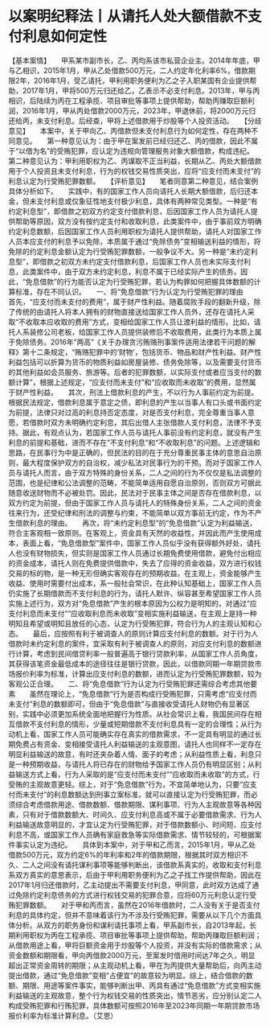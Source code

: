# 以案明纪释法丨从请托人处大额借款不支付利息如何定性

【基本案情】　　甲系某市副市长，乙、丙均系该市私营企业主。2014年年底，甲与乙相识，2015年1月，甲从乙处借款500万元，二人约定年化利率6%，借款期限2年，2016年1月，受乙请托，甲利用职务便利为乙之子入职某国有企业提供帮助，2017年1月，甲将500万元归还给乙，乙表示不必支付利息。2013年，甲与丙相识，后陆续为丙在工程承揽、项目审批等事项上提供帮助，帮助丙赚取巨额利润，2016年1月，甲从丙处借款2000万元，2023年，甲退休前，将2000万元归还给丙，未支付利息。后经查，甲将上述借款用于炒股等个人投资活动。　　【分歧意见】　　本案中，关于甲向乙、丙借款但未支付利息行为如何定性，存在两种不同意见。　　第一种意见认为：由于甲在案发前已经归还乙、丙的借款，因此不属于“以借为名”的受贿犯罪，应认定为违规向管理服务对象大额借款，构成违纪。　　第二种意见认为：甲利用职权为乙、丙谋取不正当利益，长期从乙、丙处大额借款用于个人投资且未支付利息，行为的权钱交易性质突出，应将“应支付而未支付”的利息认定为行受贿犯罪数额。　　【评析意见】　　笔者同意第二种意见，结合案例具体分析如下。　　实践中，有的国家工作人员向请托人长期大额借款，后归还本金，但未支付利息或仅象征性地支付极少利息，具体有两种常见类型。一种是“有约定利息型”，即借款之初双方约定支付借款利息，后因国家工作人员为请托人提供帮助等原因，双方没有按约定支付和收取利息，此类案件中，由于事前双方明确约定利息数额，后因国家工作人员利用职权为请托人提供帮助，请托人对国家工作人员本应支付的利息予以免除，本质属于通过“免除债务”变相输送利益的情形，将免除的约定利息金额认定为行受贿犯罪数额，一般争议不大。另一种是“未约定利息型”，即借款之初双方未约定支付借款利息，后国家工作人员也未实际支付利息，此类案件中，由于双方未约定利息，利息不属于已经实际产生的债务，因此，“免息借款”的行为能否认定为行受贿犯罪，若认为构罪如何把握具体数额的计算标准，存在不同认识。　　一、将“免息借款”行为认定为行受贿犯罪的理由　　首先，“应支付而未支付的费用”，属于财产性利益。随着腐败手段的翻新升级，除了传统的由请托人将本人拥有的财物直接送给国家工作人员外，还存在请托人采取“不收取本应收取的费用”方式，变相给国家工作人员让渡利益的情形。比如，请托人系装修公司老板，给国家工作人员提供装修后不收取费用，此类行为本质上属于免除债务。2016年“两高”《关于办理贪污贿赂刑事案件适用法律若干问题的解释》第十二条规定，“贿赂犯罪中的‘财物’，包括货币、物品和财产性利益。财产性利益包括可以折算为货币的物质利益如房屋装修、债务免除等，以及需要支付货币的其他利益如会员服务、旅游等。后者的犯罪数额，以实际支付或者应当支付的数额计算”，根据上述规定，“应支付而未支付”和“应收取而未收取”的费用，显然属于财产性利益。　　其次，刑法上借款利息的产生，不以行为人事前约定为前提。根据民法规定，借款利息属于意定之债，即利息的产生以当事人有口头或书面约定为前提，法律只对过高的利息持否定态度，对是否支付利息，完全尊重当事人意愿，若借款时双方未明确约定利息，其后出借人主张借款人支付利息，法律不予支持。据此，有观点认为，若国家工作人员与请托人事前没有约定利息，就没有产生利息的前提和基础，进而不存在“不支付利息”和“不收取利息”的问题。上述逻辑和思路，在民事行为中是正确的，但民法的目的在于充分尊重民事主体的意思自治原则，最大程度保护双方的自治权，减少私法对民事行为的干预。而对于国家工作人员与请托人而言，由于双方特殊的身份关系，二人之间的行为不仅仅是私法调整的范围，也是纪律和公法调整的范畴，不能简单适用自愿自治原则，否则双方可据此随意收送财物而不必被处罚。因此，民法对于民事主体之间是否存在借款利息，以双方约定为前提，但由于国家工作人员与请托人的特殊身份关系，二人之间的资金往来行为，还受纪律和刑法的调整与约束，不能简单以双方事前无约定，作为不产生借款利息的理由。　　再次，将“未约定利息型”的“免息借款”认定为利益输送，符合主客观相一致原则。在客观上，资金具有天然的收益性，并因此而产生使用成本，表面上看，“免息借款型”案件中，国家工作人员似乎没有获得额外好处，请托人也没有财物损失，但实则是国家工作人员通过长期免费使用借款，避免付出相应的资金成本，请托人则在免费提供借款中，失去了应得的资金收益，双方进行权钱交易的标的物，是一种无形但确实客观存在的预期收益。在主观上，资金能够产生收益、使用时需要付出成本，系一般社会常识，在此种认知基础上，国家工作人员仍实施了长期借款而不支付利息的行为，请托人默许、纵容甚至希望国家工作人员实施上述行为，双方对“免息借款”产生的根本原因为公权力是明知的，对通过“应支付利息而未支付”“应收取利息而未收取”变相实施利益输送，在主观上是持一种明知且希望或明知且放任的心态，认定为行受贿犯罪，符合行为人的主观认知和心态。　　最后，应按照有利于被调查人的原则计算应支付利息的数额。对于行为人借款时未约定利息的案件，宜采取有利于被调查人的原则，对应支付利息的数额进行计算，考虑到民间借贷利率一般普遍高于银行贷款利率，从国家工作人员角度，其获得该笔资金最低成本的途径往往是银行贷款，因此，以借款同期一年期贷款市场报价利率为标准，计算出应支付利息的数额，进而认定为行受贿犯罪数额，较为客观公正合理。　　二、将“免息借款”行为认定为行受贿犯罪还需综合考虑其他要素　　虽然在理论上，“免息借款”行为是否构成行受贿犯罪，只需考虑“应支付而未支付”利息的数额即可，但由于“免息借款”与直接收受请托人财物仍有显著区别，实践中必须更加系统全面地把握行为性质。从社会常识上看，我国民间存在相互借款不支付利息的情形，少量或短期借款不支付利息具有一定的合理性；从行为动机上看，国家工作人员可能确实存在真实的借款需求，不一定具有明显的通过长期免费占有资金、变相接受请托人利益输送的主观意图，请托人也同样不一定存在明显利益输送的故意，有时还夹杂着人情、面子的考虑；从利益性质上看，利息只是一种预期收益，与请托人将已存在的财物给予国家工作人员仍有明显区别；从利益输送方式上看，行为人采取的是“应支付而未支付”“应收取而未收取”的方式，行受贿的主观故意更轻。综上，对于“免息借款”行为，不宜简单地认为，只要“应支付而未支付”的利息数额达到刑事立案标准，就可以直接认定为行受贿犯罪，而必须综合考虑借款用途、借款数额、借款期限、谋利事项、行为人主观故意等各种因素，只有对于借款数额大、时间久、应支付利息高或不属于必要借款需求、行为人利益输送故意明显的，才宜认定为行受贿犯罪，对于借款数额小、时间短、应支付利息不高，或国家工作人员确有家庭救急等实际借款需求、情节较轻的，可根据案件事实认定为违纪。　　具体到本案中，对于甲和乙而言，2015年1月，甲从乙处借款500万元，双方约定6%的年利率和2年的借款期限，根据其时双方相识不久、二人之间没有请托谋利事项等能够判断出，该借款系真实的，收取和支付利息系双方真实的意思表示，后由于甲利用职务便利为乙之子找工作提供帮助，因此在2017年1月归还借款时，乙主动提出不需要支付利息，甲同意，此时双方达成了通过免除约定利息债务的方式进行权钱交易的犯罪合意，应将60万元利息认定行受贿犯罪数额。　　对于甲和丙而言，虽然在2016年借款时，二人没有关于是否支付利息的具体约定，但并不意味着该行为不涉及行受贿犯罪，需要从以下几个方面具体分析。从双方的职务身份和谋利请托事项上看，甲系副市长，自2013年起，长期利用职权为丙在工程承揽、项目审批等事项上提供帮助，帮助丙赚取巨额利润；从借款用途上看，甲将巨额资金用于炒股等个人投资，并没有实际的借款需求；从资金数额和期限看，甲向丙借款2000万元，至案发时借用时间达7年之久，明显超出正常资金周转的期限；从主观动机上看，甲在为丙提供大量帮助后，向丙主动提出借款，通过“免息借款”变相“占便宜”的故意较为明显。综上，结合借款的数额、期限、用途等案件事实，能够判断出甲、丙具有通过“免息借款”方式变相实施利益输送的主观故意，整个行为权钱交易的性质突出，情节恶劣，应分别认定二人构成受贿犯罪和行贿犯罪，具体数额可按照2016年至2023年同期一年期贷款市场报价利率为标准计算利息。（艾思）